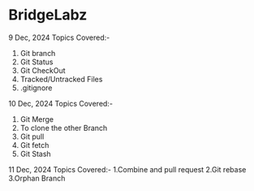 # BridgeLabz

9 Dec, 2024
Topics Covered:-
1. Git branch
2. Git Status
3. Git CheckOut
4. Tracked/Untracked Files
5. .gitignore

10 Dec, 2024
Topics Covered:-
1. Git Merge
2. To clone the other Branch
3. Git pull
4. Git fetch
5. Git Stash

11 Dec, 2024
Topics Covered:-
1.Combine and pull request
2.Git rebase
3.Orphan Branch

                
                 
               
